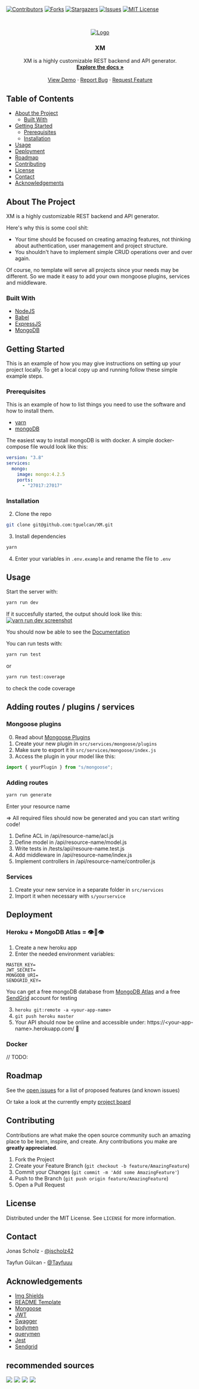 [![Contributors][contributors-shield]][contributors-url]
[![Forks][forks-shield]][forks-url]
[![Stargazers][stars-shield]][stars-url]
[![Issues][issues-shield]][issues-url]
[![MIT License][license-shield]][license-url]

<!-- PROJECT LOGO -->
<br />
<p align="center">
  <a href="https://github.com/tguelcan/XM">
    <img src="https://fontmeme.com/permalink/200630/49d0f80c2242a75c9fe95ca87134c7cb.png" alt="Logo">
  </a>

  <h3 align="center">XM</h3>

  <p align="center">
    XM is a highly customizable REST backend and API generator.
    <br />
    <a href="https://github.com/tguelcan/XM"><strong>Explore the docs »</strong></a>
    <br />
    <br />
    <a href="https://github.com/tguelcan/XM">View Demo</a>
    ·
    <a href="https://github.com/tguelcan/XM/issues">Report Bug</a>
    ·
    <a href="https://github.com/tguelcan/XM/issues">Request Feature</a>
  </p>
</p>

<!-- TABLE OF CONTENTS -->

## Table of Contents

- [About the Project](#about-the-project)
  - [Built With](#built-with)
- [Getting Started](#getting-started)
  - [Prerequisites](#prerequisites)
  - [Installation](#installation)
- [Usage](#usage)
- [Deployment](#usage)
- [Roadmap](#roadmap)
- [Contributing](#contributing)
- [License](#license)
- [Contact](#contact)
- [Acknowledgements](#acknowledgements)

<!-- ABOUT THE PROJECT -->

## About The Project

XM is a highly customizable REST backend and API generator.

Here's why this is some cool shit:

- Your time should be focused on creating amazing features, not thinking about authentication, user management and project structure.
- You shouldn't have to implement simple CRUD operations over and over again.

Of course, no template will serve all projects since your needs may be different. So we made it easy to add your own mongoose plugins, services and middleware.

### Built With

- [NodeJS](https://nodejs.org)
- [Babel](https://babeljs.io)
- [ExpressJS](https://expressjs.com)
- [MongoDB](https://mongodb.com)

<!-- GETTING STARTED -->

## Getting Started

This is an example of how you may give instructions on setting up your project locally.
To get a local copy up and running follow these simple example steps.

### Prerequisites

This is an example of how to list things you need to use the software and how to install them.

- [yarn](https://classic.yarnpkg.com/en/docs/install/#debian-stable)
- [mongoDB](https://docs.mongodb.com/manual/installation/)

The easiest way to install mongoDB is with docker. A simple docker-compose file would look like this:

```yml
version: "3.8"
services:
  mongo:
    image: mongo:4.2.5
    ports:
      - "27017:27017"
```

### Installation

2. Clone the repo

```sh
git clone git@github.com:tguelcan/XM.git
```

3. Install dependencies

```sh
yarn
```

4. Enter your variables in `.env.example` and rename the file to `.env`

<!-- USAGE EXAMPLES -->

## Usage

Start the server with:

```sh
yarn run dev
```

If it succesfully started, the output should look like this:
[![yarn run dev screenshot][yarn-run-dev-screenshot]](http://0.0.0.0:8080)

You should now be able to see the [Documentation](http://0.0.0.0:8080/docs)

You can run tests with:

```sh
yarn run test
```

or

```sh
yarn run test:coverage
```

to check the code coverage

## Adding routes / plugins / services

### Mongoose plugins

0. Read about [Mongoose Plugins](https://mongoosejs.com/docs/plugins.html)
1. Create your new plugin in `src/services/mongoose/plugins`
2. Make sure to export it in `src/services/mongoose/index.js`
3. Access the plugin in your model like this:

```js
import { yourPlugin } from "s/mongoose";
```

### Adding routes

```sh
yarn run generate
```

Enter your resource name

=> All required files should now be generated and you can start writing code!

1. Define ACL in /api/resource-name/acl.js
2. Define model in /api/resource-name/model.js
3. Write tests in /tests/api/resoure-name.test.js
4. Add middleware in /api/resource-name/index.js
5. Implement controllers in /api/resource-name/controller.js

### Services

1. Create your new service in a separate folder in `src/services`
2. Import it when necessary with `s/yourservice`

<!-- Deployment -->

## Deployment

### Heroku + MongoDB Atlas = 👁👄👁

1. Create a new heroku app
2. Enter the needed environment variables:

```
MASTER_KEY=
JWT_SECRET=
MONGODB_URI=
SENDGRID_KEY=
```

You can get a free mongoDB database from [MongoDB Atlas](https://www.mongodb.com/cloud/atlas) and a free [SendGrid](https://sendgrid.com/) account for testing

3. `heroku git:remote -a <your-app-name>`
4. `git push heroku master`
5. Your API should now be online and accessible under: https://\<your-app-name>.herokuapp.com/ 🥳

### Docker

// TODO:

<!-- ROADMAP -->

## Roadmap

See the [open issues](https://github.com/tguelcan/XM/issues) for a list of proposed features (and known issues)

Or take a look at the currently empty [project board](https://github.com/tguelcan/XM/projects/1)

<!-- CONTRIBUTING -->

## Contributing

Contributions are what make the open source community such an amazing place to be learn, inspire, and create. Any contributions you make are **greatly appreciated**.

1. Fork the Project
2. Create your Feature Branch (`git checkout -b feature/AmazingFeature`)
3. Commit your Changes (`git commit -m 'Add some AmazingFeature'`)
4. Push to the Branch (`git push origin feature/AmazingFeature`)
5. Open a Pull Request

<!-- LICENSE -->

## License

Distributed under the MIT License. See `LICENSE` for more information.

<!-- CONTACT -->

## Contact

Jonas Scholz - [@jscholz42](https://twitter.com/jscholz42)

Tayfun Gülcan - [@Tayfuuu](https://twitter.com/Tayfuuu)

<!-- ACKNOWLEDGEMENTS -->

## Acknowledgements

- [Img Shields](https://shields.io)
- [README Template](https://github.com/othneildrew/Best-README-Template)
- [Mongoose](https://github.com/Automattic/mongoose)
- [JWT](https://jwt.io/)
- [Swagger](https://swagger.io)
- [bodymen](https://github.com/diegohaz/bodymen)
- [querymen](https://github.com/diegohaz/querymen)
- [Jest](https://jestjs.io)
- [Sendgrid](https://sendgrid.com/)

## recommended sources

<a target="_blank"  href="https://www.amazon.de/gp/product/B08BV4TPXD/ref=as_li_tl?ie=UTF8&camp=1638&creative=6742&creativeASIN=B08BV4TPXD&linkCode=as2&tag=kopfundgeist-21&linkId=f0cf7b617e43f6fad63f342a0952c4be"><img border="0" src="//ws-eu.amazon-adsystem.com/widgets/q?_encoding=UTF8&MarketPlace=DE&ASIN=B08BV4TPXD&ServiceVersion=20070822&ID=AsinImage&WS=1&Format=_SL160_&tag=kopfundgeist-21" ></a><img src="//ir-de.amazon-adsystem.com/e/ir?t=kopfundgeist-21&l=am2&o=3&a=B08BV4TPXD" width="1" height="1" border="0" alt="" style="border:none !important; margin:0px !important;" />
<a target="_blank"  href="https://www.amazon.de/gp/product/1680501747/ref=as_li_tl?ie=UTF8&camp=1638&creative=6742&creativeASIN=1680501747&linkCode=as2&tag=kopfundgeist-21&linkId=5e8e6029243ef71110c346ee0d1fea26"><img border="0" src="//ws-eu.amazon-adsystem.com/widgets/q?_encoding=UTF8&MarketPlace=DE&ASIN=1680501747&ServiceVersion=20070822&ID=AsinImage&WS=1&Format=_SL160_&tag=kopfundgeist-21" ></a><img src="//ir-de.amazon-adsystem.com/e/ir?t=kopfundgeist-21&l=am2&o=3&a=1680501747" width="1" height="1" border="0" alt="" style="border:none !important; margin:0px !important;" />
<a target="_blank"  href="https://www.amazon.de/gp/product/B07TWDNMHJ/ref=as_li_tl?ie=UTF8&camp=1638&creative=6742&creativeASIN=B07TWDNMHJ&linkCode=as2&tag=kopfundgeist-21&linkId=3827cc7a30af48b0efdd6a492f7974a8"><img border="0" src="//ws-eu.amazon-adsystem.com/widgets/q?_encoding=UTF8&MarketPlace=DE&ASIN=B07TWDNMHJ&ServiceVersion=20070822&ID=AsinImage&WS=1&Format=_SL160_&tag=kopfundgeist-21" ></a><img src="//ir-de.amazon-adsystem.com/e/ir?t=kopfundgeist-21&l=am2&o=3&a=B07TWDNMHJ" width="1" height="1" border="0" alt="" style="border:none !important; margin:0px !important;" />
<a target="_blank"  href="https://www.amazon.de/gp/product/1617292427/ref=as_li_tl?ie=UTF8&camp=1638&creative=6742&creativeASIN=1617292427&linkCode=as2&tag=kopfundgeist-21&linkId=c1f483714cfc05f1fce1a57f24f19b14"><img border="0" src="//ws-eu.amazon-adsystem.com/widgets/q?_encoding=UTF8&MarketPlace=DE&ASIN=1617292427&ServiceVersion=20070822&ID=AsinImage&WS=1&Format=_SL160_&tag=kopfundgeist-21" ></a><img src="//ir-de.amazon-adsystem.com/e/ir?t=kopfundgeist-21&l=am2&o=3&a=1617292427" width="1" height="1" border="0" alt="" style="border:none !important; margin:0px !important;" />

[contributors-shield]: https://img.shields.io/github/contributors/tguelcan/XM.svg?style=flat-square
[contributors-url]: https://github.com/tguelcan/XM/graphs/contributors
[forks-shield]: https://img.shields.io/github/forks/tguelcan/XM.svg?style=flat-square
[forks-url]: https://github.com/tguelcan/XM/network/members
[stars-shield]: https://img.shields.io/github/stars/tguelcan/XM.svg?style=flat-square
[stars-url]: https://github.com/tguelcan/XM/stargazers
[issues-shield]: https://img.shields.io/github/issues/tguelcan/XM.svg?style=flat-square
[issues-url]: https://github.com/tguelcan/XM/issues
[license-shield]: https://img.shields.io/github/license/tguelcan/XM.svg?style=flat-square
[license-url]: https://github.com/tguelcan/XM/blob/master/LICENSE.md
[yarn-run-dev-screenshot]: images/yarn-run-dev-screenshot.png
